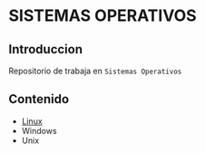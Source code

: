 # SISTEMAS OPERATIVOS

## Introduccion
Repositorio de trabaja en ```Sistemas Operativos```

## Contenido
* [Linux](#)
* Windows
* Unix


